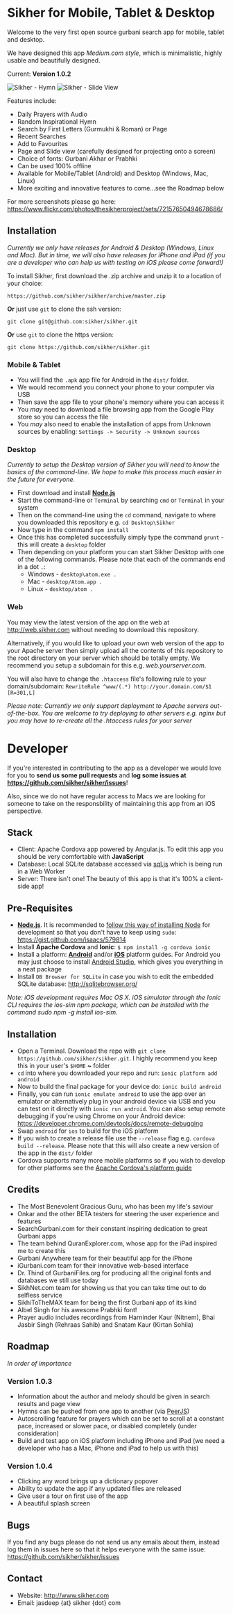 # Sikher for Mobile, Tablet & Desktop

Welcome to the very first open source gurbani search app for mobile, tablet and desktop.

We have designed this app _Medium.com style_, which is minimalistic, highly usable and beautifully designed.

Current: **Version 1.0.2**

![Sikher - Hymn](https://farm9.staticflickr.com/8569/15784435493_bd3d336f28.jpg "Sikher - Hymn")
![Sikher - Slide View](https://farm8.staticflickr.com/7306/16404482375_57632035e2.jpg "Sikher - Slide View")

Features include:

* Daily Prayers with Audio
* Random Inspirational Hymn
* Search by First Letters (Gurmukhi & Roman) or Page
* Recent Searches
* Add to Favourites
* Page and Slide view (carefully designed for projecting onto a screen)
* Choice of fonts: Gurbani Akhar or Prabhki
* Can be used 100% offline
* Available for Mobile/Tablet (Android) and Desktop (Windows, Mac, Linux)
* More exciting and innovative features to come...see the Roadmap below

For more screenshots please go here: https://www.flickr.com/photos/thesikherproject/sets/72157650494678686/

## Installation
_Currently we only have releases for Android & Desktop (Windows, Linux and Mac). But in time, we will also have releases for iPhone and iPad (if you are a developer who can help us with testing on iOS please come forward!)_

To install Sikher, first download the .zip archive and unzip it to a location of your choice:

	https://github.com/sikher/sikher/archive/master.zip

**Or** just use `git` to clone the ssh version:

    git clone git@github.com:sikher/sikher.git

**Or** use `git` to clone the https version:

	git clone https://github.com/sikher/sikher.git

### Mobile & Tablet
* You will find the `.apk` app file for Android in the `dist/` folder.
* We would recommend you connect your phone to your computer via USB
* Then save the app file to your phone's memory where you can access it
* You *may* need to download a file browsing app from the Google Play store so you can access the file
* You *may* also need to enable the installation of apps from Unknown sources by enabling: `Settings -> Security -> Unknown sources`

### Desktop

_Currently to setup the Desktop version of Sikher you will need to know the basics of the command-line. We hope to make this process much easier in the future for everyone._

* First download and install [**Node.js**](http://nodejs.org/)
* Start the command-line or `Terminal` by searching `cmd` or `Terminal` in your system
* Then on the command-line using the `cd` command, navigate to where you downloaded this repository e.g. `cd Desktop\Sikher`
* Now type in the command `npm install`
* Once this has completed successfully simply type the command `grunt` - this will create a `desktop` folder
* Then depending on your platform you can start Sikher Desktop with one of the following commands. Please note that each of the commands end in a dot `.`:
    * Windows - `desktop\atom.exe .`
    * Mac - `desktop/Atom.app .`
    * Linux - `desktop/atom .`

### Web

You may view the latest version of the app on the web at http://web.sikher.com without needing to download this repository.

Alternatively, if you would like to upload your own web version of the app to your Apache server then simply upload all the contents of this repository to the root directory on your server which should be totally empty. We recommend you setup a subdomain for this e.g. _web.yourserver.com_.

You will also have to change the `.htaccess` file's following rule to your domain/subdomain: `RewriteRule ^www/(.*) http://your.domain.com/$1 [R=301,L]`

_Please note: Currently we only support deployment to Apache servers out-of-the-box. You are welcome to try deploying to other servers e.g. nginx but you may have to re-create all the .htaccess rules for your server_

# Developer
If you're interested in contributing to the app as a developer we would love for you to **send us some pull requests** and **log some issues at https://github.com/sikher/sikher/issues**!

Also, since we do not have regular access to Macs we are looking for someone to take on the responsbility of maintaining this app from an iOS perspective.

## Stack
* Client: Apache Cordova app powered by Angular.js. To edit this app you should be very comfortable with **JavaScript**
* Database: Local SQLite database accessed via [sql.js](https://github.com/kripken/sql.js/) which is being run in a Web Worker
* Server: There isn't one! The beauty of this app is that it's 100% a client-side app!

## Pre-Requisites
* [**Node.js**](http://nodejs.org/). It is recommended to [follow this way of installing Node](https://gist.github.com/isaacs/579814) for development so that you don't have to keep using `sudo`: https://gist.github.com/isaacs/579814
* Install **Apache Cordova** and **Ionic**: `$ npm install -g cordova ionic`
* Install a platform: [**Android**](http://cordova.apache.org/docs/en/4.0.0/guide_platforms_index.md.html#Platform%20Guides) and/or [**iOS**](http://cordova.apache.org/docs/en/4.0.0/guide_platforms_index.md.html#Platform%20Guides) platform guides. For Android you may just choose to install [Android Studio](http://developer.android.com/sdk/index.html), which gives you everything in a neat package
* Install `DB Browser for SQLite` in case you wish to edit the embedded SQLite database: http://sqlitebrowser.org/

_Note: iOS development requires Mac OS X. iOS simulator through the Ionic CLI requires the ios-sim npm package, which can be installed with the command sudo npm -g install ios-sim._

## Installation
* Open a Terminal. Download the repo with `git clone https://github.com/sikher/sikher.git`. I highly recommend you keep this in your user's `$HOME` **~** folder
* `cd` into where you downloaded your repo and run: `ionic platform add android`
* Now to build the final package for your device do: `ionic build android`
* Finally, you can run `ionic emulate android` to use the app over an emulator or alternatively plug in your android device via USB and you can test on it directly with `ionic run android`. You can also setup remote debugging if you're using Chrome on your Android device: https://developer.chrome.com/devtools/docs/remote-debugging
* Swap `android` for `ios` to build for the iOS platform
* If you wish to create a release file use the `--release` flag e.g. `cordova build --release`. Please note that this will also create a new version of the app in the `dist/` folder
* Cordova supports many more mobile platforms so if you wish to develop for other platforms see the [Apache Cordova's platform guide](http://cordova.apache.org/docs/en/4.0.0/guide_platforms_index.md.html#Platform%20Guides)

## Credits
* The Most Benevolent Gracious Guru, who has been my life's saviour
* Onkar and the other BETA testers for steering the user experience and features
* SearchGurbani.com for their constant inspiring dedication to great Gurbani apps
* The team behind QuranExplorer.com, whose app for the iPad inspired me to create this
* Gurbani Anywhere team for their beautiful app for the iPhone
* iGurbani.com team for their innovative web-based interface
* Dr. Thind of GurbaniFiles.org for producing all the original fonts and databases we still use today
* SikhNet.com team for showing us that you can take time out to do selfless service
* SikhiToTheMAX team for being the first Gurbani app of its kind
* Albel Singh for his awesome Prabhki font!
* Prayer audio includes recordings from Harninder Kaur (Nitnem), Bhai Jasbir Singh (Rehraas Sahib) and Snatam Kaur (Kirtan Sohila)

## Roadmap
_In order of importance_

### Version 1.0.3
* Information about the author and melody should be given in search results and page view
* Hymns can be pushed from one app to another (via [PeerJS](http://peerjs.com/))
* Autoscrolling feature for prayers which can be set to scroll at a constant pace, increased or slower pace, or disabled completely (under consideration)
* Build and test app on iOS platform including iPhone and iPad (we need a developer who has a Mac, iPhone and iPad to help us with this)

### Version 1.0.4
* Clicking any word brings up a dictionary popover
* Ability to update the app if any updated files are released
* Give user a tour on first use of the app
* A beautiful splash screen

## Bugs
If you find any bugs please do not send us any emails about them, instead log them in issues here so that it helps everyone with the same issue: https://github.com/sikher/sikher/issues

## Contact
* Website: http://www.sikher.com
* Email: jasdeep {at} sikher {dot} com